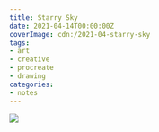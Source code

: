 ```yaml
---
title: Starry Sky
date: 2021-04-14T00:00:00Z
coverImage: cdn:/2021-04-starry-sky
tags:
- art
- creative
- procreate
- drawing
categories:
- notes
---
```


![](cdn:/2021-04-starry-sky?class=fw)
